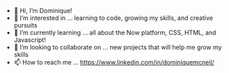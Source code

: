 - 👋 Hi, I’m Dominique!
- 👀 I’m interested in ... learning to code, growing my skills, and creative pursuits 
- 🌱 I’m currently learning ... all about the Now platform, CSS, HTML, and Javascript!
- 💞️ I’m looking to collaborate on ... new projects that will help me grow my skills
- 📫 How to reach me ... https://www.linkedin.com/in/dominiquemcneil/

<!---
domcneil/domcneil is a ✨ special ✨ repository because its `README.md` (this file) appears on your GitHub profile.
You can click the Preview link to take a look at your changes.
--->
